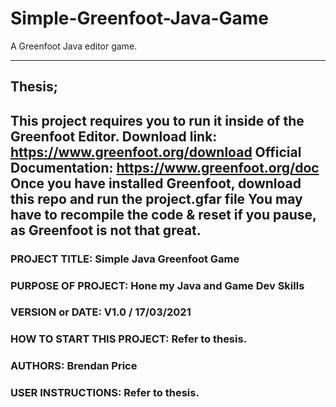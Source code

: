 # Simple-Greenfoot-Java-Game
A Greenfoot Java editor game.

------------------------------------------------------------------------
## Thesis;
This project requires you to run it inside of the Greenfoot Editor.
Download link:
https://www.greenfoot.org/download
Official Documentation:
https://www.greenfoot.org/doc
Once you have installed Greenfoot, download this repo and run the project.gfar file
You may have to recompile the code & reset if you pause, as Greenfoot is not that great.
------------------------------------------------------------------------

### PROJECT TITLE: Simple Java Greenfoot Game
### PURPOSE OF PROJECT: Hone my Java and Game Dev Skills
### VERSION or DATE: V1.0 / 17/03/2021
### HOW TO START THIS PROJECT: Refer to thesis.
### AUTHORS: Brendan Price
### USER INSTRUCTIONS: Refer to thesis.
